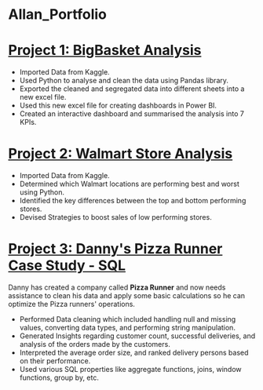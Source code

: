 # Allan_Portfolio

# [Project 1: BigBasket Analysis](https://github.com/Allanfernandes248/BigBasketAnalysis)


- Imported Data from Kaggle.
- Used Python to analyse and clean the data using Pandas library.
- Exported the cleaned and segregated data into different sheets into a new excel file.
- Used this new excel file for creating dashboards in Power BI.
- Created an interactive dashboard and summarised the analysis into 7 KPIs.




# [Project 2: Walmart Store Analysis](https://github.com/Allanfernandes248/Walmart-Store-Analysis)


- Imported Data from Kaggle. 
- Determined which Walmart locations are performing best and worst using Python. 
- Identified the key differences between the top and bottom performing stores. 
- Devised Strategies to boost sales of low performing stores. 




# [Project 3: Danny's Pizza Runner Case Study - SQL](https://github.com/Allanfernandes248/SQL_CASE_STUDY)


Danny has created a company called **Pizza Runner** and now needs assistance to clean his data and apply some basic calculations so he can optimize the Pizza runners' operations.  

- Performed Data cleaning which included handling null and missing values, converting data types, and performing string manipulation. 
- Generated Insights regarding customer count, successful deliveries, and analysis of the orders made by the customers.  
- Interpreted the average order size, and ranked delivery persons based on their performance. 
- Used various SQL properties like aggregate functions, joins, window functions, group by, etc.  
